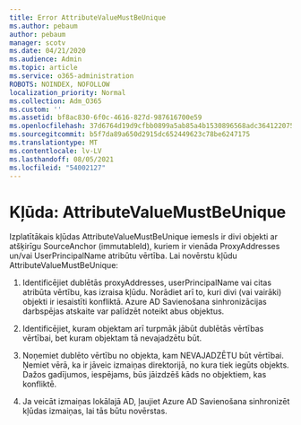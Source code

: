```yaml
---
title: Error AttributeValueMustBeUnique
ms.author: pebaum
author: pebaum
manager: scotv
ms.date: 04/21/2020
ms.audience: Admin
ms.topic: article
ms.service: o365-administration
ROBOTS: NOINDEX, NOFOLLOW
localization_priority: Normal
ms.collection: Adm_O365
ms.custom: ''
ms.assetid: bf8ac830-6f0c-4616-827d-987616700e59
ms.openlocfilehash: 37d6764d19d9cfbb0899a5ab85a4b1530896568adc364122075b7d6f2a32970a
ms.sourcegitcommit: b5f7da89a650d2915dc652449623c78be6247175
ms.translationtype: MT
ms.contentlocale: lv-LV
ms.lasthandoff: 08/05/2021
ms.locfileid: "54002127"
---
```

# <a name="error-attributevaluemustbeunique"></a>Kļūda: AttributeValueMustBeUnique

Izplatītākais kļūdas AttributeValueMustBeUnique iemesls ir divi objekti ar atšķirīgu SourceAnchor (immutableId), kuriem ir vienāda ProxyAddresses un/vai UserPrincipalName atribūtu vērtība. Lai novērstu kļūdu AttributeValueMustBeUnique:
  
1. Identificējiet dublētās proxyAddresses, userPrincipalName vai citas atribūta vērtību, kas izraisa kļūdu. Norādiet arī to, kuri divi (vai vairāki) objekti ir iesaistīti konfliktā. Azure AD Savienošana sinhronizācijas darbspējas atskaite var palīdzēt noteikt abus objektus.
    
2. Identificējiet, kuram objektam arī turpmāk jābūt dublētās vērtības vērtībai, bet kuram objektam tā nevajadzētu būt.
    
3. Noņemiet dublēto vērtību no objekta, kam NEVAJADZĒTU būt vērtībai. Ņemiet vērā, ka ir jāveic izmaiņas direktorijā, no kura tiek iegūts objekts. Dažos gadījumos, iespējams, būs jāizdzēš kāds no objektiem, kas konfliktē.
    
4. Ja veicāt izmaiņas lokālajā AD, ļaujiet Azure AD Savienošana sinhronizēt kļūdas izmaiņas, lai tās būtu novērstas.
    

